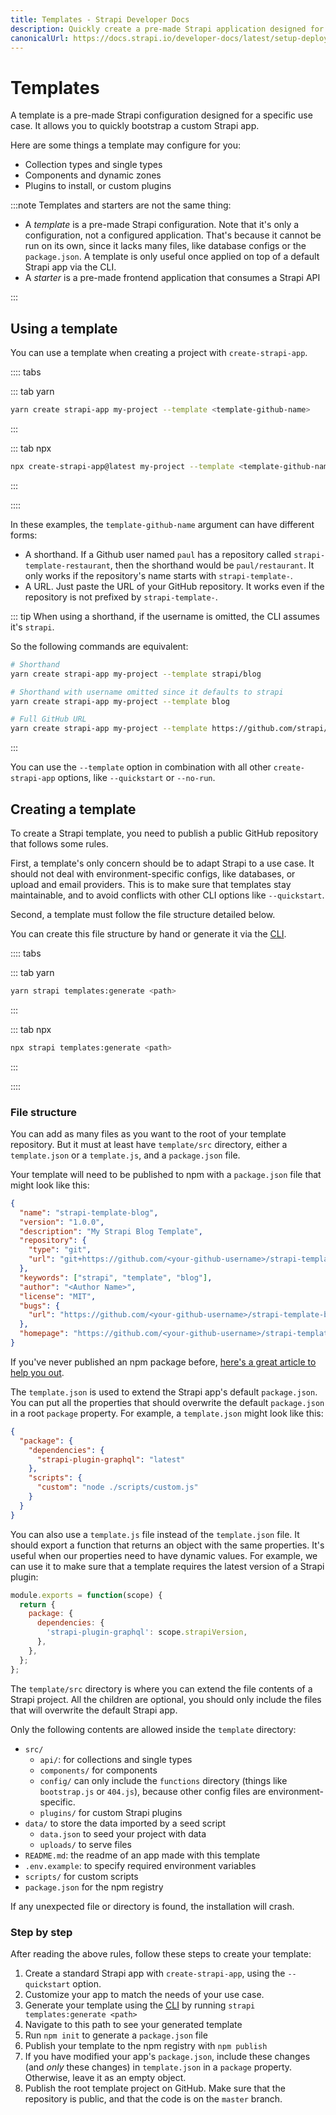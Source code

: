 ```yaml
---
title: Templates - Strapi Developer Docs
description: Quickly create a pre-made Strapi application designed for a specific use case. It allows you to quickly bootstrap a custom Strapi app.
canonicalUrl: https://docs.strapi.io/developer-docs/latest/setup-deployment-guides/installation/templates.html
---
```


# Templates

A template is a pre-made Strapi configuration designed for a specific use case. It allows you to quickly bootstrap a custom Strapi app.

Here are some things a template may configure for you:

- Collection types and single types
- Components and dynamic zones
- Plugins to install, or custom plugins

:::note
Templates and starters are not the same thing:

- A _template_ is a pre-made Strapi configuration. Note that it's only a configuration, not a configured application. That's because it cannot be run on its own, since it lacks many files, like database configs or the `package.json`. A template is only useful once applied on top of a default Strapi app via the CLI.
- A _starter_ is a pre-made frontend application that consumes a Strapi API

:::

## Using a template

You can use a template when creating a project with `create-strapi-app`.

:::: tabs

::: tab yarn

```bash
yarn create strapi-app my-project --template <template-github-name>
```

:::

::: tab npx

```bash
npx create-strapi-app@latest my-project --template <template-github-name>
```

:::

::::

In these examples, the `template-github-name` argument can have different forms:

- A shorthand. If a Github user named `paul` has a repository called `strapi-template-restaurant`, then the shorthand would be `paul/restaurant`. It only works if the repository's name starts with `strapi-template-`.
- A URL. Just paste the URL of your GitHub repository. It works even if the repository is not prefixed by `strapi-template-`.

::: tip
When using a shorthand, if the username is omitted, the CLI assumes it's `strapi`.

So the following commands are equivalent:

```bash
# Shorthand
yarn create strapi-app my-project --template strapi/blog

# Shorthand with username omitted since it defaults to strapi
yarn create strapi-app my-project --template blog

# Full GitHub URL
yarn create strapi-app my-project --template https://github.com/strapi/strapi-template-blog
```

:::

You can use the `--template` option in combination with all other `create-strapi-app` options, like `--quickstart` or `--no-run`.

## Creating a template

To create a Strapi template, you need to publish a public GitHub repository that follows some rules.

First, a template's only concern should be to adapt Strapi to a use case. It should not deal with environment-specific configs, like databases, or upload and email providers. This is to make sure that templates stay maintainable, and to avoid conflicts with other CLI options like `--quickstart`.

Second, a template must follow the file structure detailed below.

You can create this file structure by hand or generate it via the [CLI](/developer-docs/latest/developer-resources/cli/CLI.md#strapi-templates-generate).

:::: tabs

::: tab yarn

```bash
yarn strapi templates:generate <path>
```

:::

::: tab npx

```bash
npx strapi templates:generate <path>
```

:::

::::

### File structure

You can add as many files as you want to the root of your template repository. But it must at least have `template/src` directory, either a `template.json` or a `template.js`, and a `package.json` file.

Your template will need to be published to npm with a `package.json` file that might look like this:

```json
{
  "name": "strapi-template-blog",
  "version": "1.0.0",
  "description": "My Strapi Blog Template",
  "repository": {
    "type": "git",
    "url": "git+https://github.com/<your-github-username>/strapi-template-blog.git"
  },
  "keywords": ["strapi", "template", "blog"],
  "author": "<Author Name>",
  "license": "MIT",
  "bugs": {
    "url": "https://github.com/<your-github-username>/strapi-template-blog/issues"
  },
  "homepage": "https://github.com/<your-github-username>/strapi-template-blog#readme"
}
```

If you've never published an npm package before, [here's a great article to help you out](https://zellwk.com/blog/publish-to-npm/).

The `template.json` is used to extend the Strapi app's default `package.json`. You can put all the properties that should overwrite the default `package.json` in a root `package` property. For example, a `template.json` might look like this:

```json
{
  "package": {
    "dependencies": {
      "strapi-plugin-graphql": "latest"
    },
    "scripts": {
      "custom": "node ./scripts/custom.js"
    }
  }
}
```

You can also use a `template.js` file instead of the `template.json` file. It should export a function that returns an object with the same properties. It's useful when our properties need to have dynamic values. For example, we can use it to make sure that a template requires the latest version of a Strapi plugin:

```js
module.exports = function(scope) {
  return {
    package: {
      dependencies: {
        'strapi-plugin-graphql': scope.strapiVersion,
      },
    },
  };
};
```

The `template/src` directory is where you can extend the file contents of a Strapi project. All the children are optional, you should only include the files that will overwrite the default Strapi app.

Only the following contents are allowed inside the `template` directory:

- `src/`
  - `api/`: for collections and single types
  - `components/` for components
  - `config/` can only include the `functions` directory (things like `bootstrap.js` or `404.js`), because other config files are environment-specific.
  - `plugins/` for custom Strapi plugins
- `data/` to store the data imported by a seed script
  - `data.json` to seed your project with data
  - `uploads/` to serve files
- `README.md`: the readme of an app made with this template
- `.env.example`: to specify required environment variables
- `scripts/` for custom scripts
- `package.json` for the npm registry

If any unexpected file or directory is found, the installation will crash.

### Step by step

After reading the above rules, follow these steps to create your template:

1. Create a standard Strapi app with `create-strapi-app`, using the `--quickstart` option.
2. Customize your app to match the needs of your use case.
3. Generate your template using the [CLI](/developer-docs/latest/developer-resources/cli/CLI.md#strapi-templates-generate) by running `strapi templates:generate <path>`
4. Navigate to this path to see your generated template
5. Run `npm init` to generate a `package.json` file
6. Publish your template to the npm registry with `npm publish`
7. If you have modified your app's `package.json`, include these changes (and _only_ these changes) in `template.json` in a `package` property. Otherwise, leave it as an empty object.
8. Publish the root template project on GitHub. Make sure that the repository is public, and that the code is on the `master` branch.
